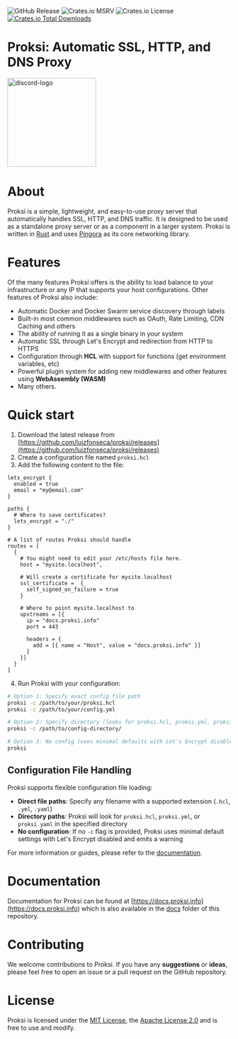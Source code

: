 
![GitHub Release](https://img.shields.io/github/v/release/luizfonseca/proksi?style=for-the-badge)
![Crates.io MSRV](https://img.shields.io/crates/msrv/proksi?style=for-the-badge)
![Crates.io License](https://img.shields.io/crates/l/proksi?style=for-the-badge)
[![Crates.io Total Downloads](https://img.shields.io/crates/d/proksi?style=for-the-badge)](https://crates.io/crates/proksi)

# Proksi: Automatic SSL, HTTP, and DNS Proxy
<a href="https://discord.gg/WsuV6QBW">
<img src="./assets/discord.png" alt="discord-logo" width="200"/>
</a>

# About

Proksi is a simple, lightweight, and easy-to-use proxy server that automatically handles SSL, HTTP, and DNS traffic. It is designed to be used as a standalone proxy server or as a component in a larger system. Proksi is written in [Rust](https://www.rust-lang.org/) and uses [Pingora](https://github.com/cloudflare/pingora) as its core networking library.


# Features

Of the many features Proksi offers is the ability to load balance to your infrastructure or any IP that supports your host configurations. Other features of Proksi also include:

- Automatic Docker and Docker Swarm service discovery through labels
- Built-in most common middlewares such as OAuth, Rate Limiting, CDN Caching and others
- The ability of running it as a single binary in your system
- Automatic SSL through Let's Encrypt and redirection from HTTP to HTTPS
- Configuration through **HCL** with support for functions (get environment variables, etc)
- Powerful plugin system for adding new middlewares and other features using **WebAssembly (WASM)**
- Many others.

# Quick start

1. Download the latest release from [https://github.com/luizfonseca/proksi/releases](https://github.com/luizfonseca/proksi/releases)
2. Create a configuration file named `proksi.hcl`
3. Add the following content to the file:

```hcl
lets_encrypt {
  enabled = true
  email = "my@email.com"
}

paths {
  # Where to save certificates?
  lets_encrypt = "./"
}

# A list of routes Proksi should handle
routes = [
  {
    # You might need to edit your /etc/hosts file here.
    host = "mysite.localhost",

    # Will create a certificate for mysite.localhost
    ssl_certificate =  {
      self_signed_on_failure = true
    }

    # Where to point mysite.localhost to
    upstreams = [{
      ip = "docs.proksi.info"
      port = 443

      headers = {
        add = [{ name = "Host", value = "docs.proksi.info" }]
      }
    }]
  }
]
```

4. Run Proksi with your configuration:
```bash
# Option 1: Specify exact config file path
proksi -c /path/to/your/proksi.hcl
proksi -c /path/to/your/config.yml

# Option 2: Specify directory (looks for proksi.hcl, proksi.yml, proksi.yaml)
proksi -c /path/to/config-directory/

# Option 3: No config (uses minimal defaults with Let's Encrypt disabled)
proksi
```

## Configuration File Handling

Proksi supports flexible configuration file loading:

- **Direct file paths**: Specify any filename with a supported extension (`.hcl`, `.yml`, `.yaml`)
- **Directory paths**: Proksi will look for `proksi.hcl`, `proksi.yml`, or `proksi.yaml` in the specified directory
- **No configuration**: If no `-c` flag is provided, Proksi uses minimal default settings with Let's Encrypt disabled and emits a warning

For more information or guides, please refer to the [documentation](https://docs.proksi.info).


# Documentation
Documentation for Proksi can be found at [https://docs.proksi.info](https://docs.proksi.info) which is also available in the [docs](./docs/) folder of this repository.


# Contributing
We welcome contributions to Proksi. If you have any **suggestions** or **ideas**, please feel free to open an issue or a pull request on the GitHub repository.

# License
Proksi is licensed under the [MIT License](https://github.com/luizfonseca/proksi/blob/main/LICENSE), the [Apache License 2.0](https://github.com/luizfonseca/proksi/blob/main/LICENSE-APACHE) and is free to use and modify.
